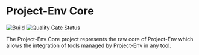 # Project-Env Core

![Build](https://github.com/Project-Env/project-env-core/workflows/Build/badge.svg)
[![Quality Gate Status](https://sonarcloud.io/api/project_badges/measure?project=Project-Env_project-env-core&metric=alert_status)](https://sonarcloud.io/dashboard?id=Project-Env_project-env-core)

The Project-Env Core project represents the raw core of Project-Env which allows the integration of tools managed by Project-Env in any tool.